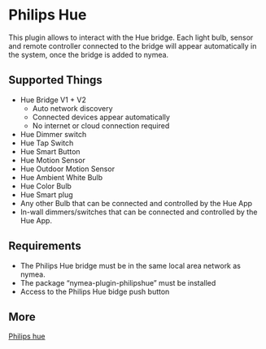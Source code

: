 # Philips Hue

This plugin allows to interact with the Hue bridge. Each light bulb, sensor and remote controller connected to the bridge will appear automatically in the system, once the bridge is added to nymea.

## Supported Things

* Hue Bridge V1 + V2
    * Auto network discovery
    * Connected devices appear automatically
    * No internet or cloud connection required
* Hue Dimmer switch
* Hue Tap Switch
* Hue Smart Button
* Hue Motion Sensor
* Hue Outdoor Motion Sensor
* Hue Ambient White Bulb
* Hue Color Bulb
* Hue Smart plug
* Any other Bulb that can be connected and controlled by the Hue App
* In-wall dimmers/switches that can be connected and controlled by the Hue App.

## Requirements

* The Philips Hue bridge must be in the same local area network as nymea.
* The package “nymea-plugin-philipshue” must be installed
* Access to the Philips Hue bidge push button

## More

 [Philips hue](http://www2.meethue.com/) 
